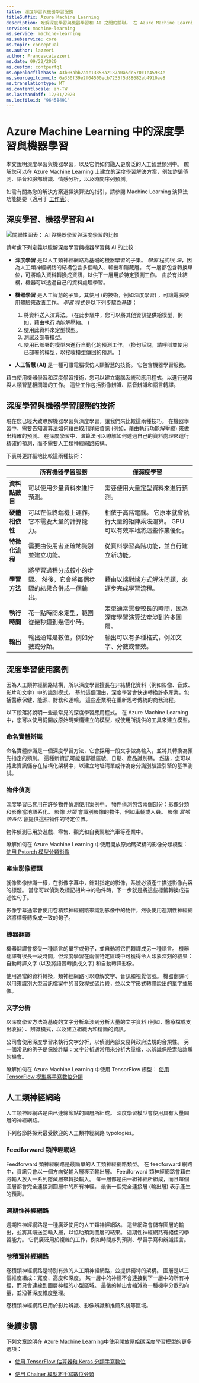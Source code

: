 ```yaml
---
title: 深度學習與機器學習服務
titleSuffix: Azure Machine Learning
description: 瞭解深度學習與機器學習和 AI 之間的關聯。 在 Azure Machine Learning 中，請使用深度學習模型來偵測詐騙、偵測物件，以及執行其他功能。
services: machine-learning
ms.service: machine-learning
ms.subservice: core
ms.topic: conceptual
ms.author: lazzeri
author: FrancescaLazzeri
ms.date: 09/22/2020
ms.custom: contperfq1
ms.openlocfilehash: 43b03abb2aac13358a2187a0a5dc570c1e45934e
ms.sourcegitcommit: 6a350f39e2f04500ecb7235f5d88682eb4910ae8
ms.translationtype: MT
ms.contentlocale: zh-TW
ms.lasthandoff: 12/01/2020
ms.locfileid: "96458491"
---
```

# <a name="deep-learning-vs-machine-learning-in-azure-machine-learning"></a>Azure Machine Learning 中的深度學習與機器學習

本文說明深度學習與機器學習，以及它們如何融入更廣泛的人工智慧類別中。 瞭解您可以在 Azure Machine Learning 上建立的深度學習解決方案，例如詐騙偵測、語音和臉部辨識、情感分析，以及時間序列預測。

如需有關為您的解決方案選擇演算法的指引，請參閱 Machine Learning 演算法功能提要（適用于 [工作表](./algorithm-cheat-sheet.md?WT.mc_id=docs-article-lazzeri)）。

## <a name="deep-learning-machine-learning-and-ai"></a>深度學習、機器學習和 AI

![關聯性圖表： AI 與機器學習與深度學習的比較](./media/concept-deep-learning-vs-machine-learning/ai-vs-machine-learning-vs-deep-learning.png)

請考慮下列定義以瞭解深度學習與機器學習與 AI 的比較：

- **深度學習** 是以人工類神經網路為基礎的機器學習的子集。 _學習_ 程式很 _深_，因為人工類神經網路的結構包含多個輸入、輸出和隱藏層。 每一層都包含轉換單位，可將輸入資料轉換成資訊，以供下一層用於特定預測工作。 由於有此結構，機器可以透過自己的資料處理學習。

- **機器學習** 是人工智慧的子集，其使用 (的技術，例如深度學習) ，可讓電腦使用體驗來改善工作。 _學習_ 程式是以下列步驟為基礎：

   1. 將資料送入演算法。  (在此步驟中，您可以將其他資訊提供給模型，例如，藉由執行功能解壓縮。 ) 
   1. 使用此資料來定型模型。
   1. 測試及部署模型。
   1. 使用已部署的模型來進行自動化的預測工作。  (換句話說，請呼叫並使用已部署的模型，以接收模型傳回的預測。 ) 

- **人工智慧 (AI)** 是一種可讓電腦模仿人類智慧的技術。 它包含機器學習服務。 
 
藉由使用機器學習和深度學習技術，您可以建立電腦系統和應用程式，以進行通常與人類智慧相關聯的工作。 這些工作包括影像辨識、語音辨識和語言轉譯。

## <a name="techniques-of-deep-learning-vs-machine-learning"></a>深度學習與機器學習服務的技術 

現在您已經大致瞭解機器學習與深度學習，讓我們來比較這兩種技巧。 在機器學習中，需要告知演算法如何藉由取用詳細資訊 (例如，藉由執行功能解壓縮) 來做出精確的預測。 在深度學習中，演算法可以瞭解如何透過自己的資料處理來進行精確的預測，而不需要人工類神經網路結構。

下表將更詳細地比較這兩種技術：

| |所有機器學習服務 |僅深度學習|
|---|---|---|
|  **資料點數目** | 可以使用少量資料來進行預測。 | 需要使用大量定型資料來進行預測。 |
|  **硬體相依性** | 可以在低終端機上運作。 它不需要大量的計算能力。 | 相依于高階電腦。 它原本就會執行大量的矩陣乘法運算。 GPU 可以有效率地將這些作業優化。 |
|  **特徵化流程** | 需要由使用者正確地識別並建立功能。 | 從資料學習高階功能，並自行建立新功能。 |
|  **學習方法** | 將學習過程分成較小的步驟。 然後，它會將每個步驟的結果合併成一個輸出。 | 藉由以端對端方式解決問題，來逐步完成學習流程。 |
|  **執行時間** | 花一點時間來定型，範圍從幾秒鐘到幾個小時。 | 定型通常需要較長的時間，因為深度學習演算法牽涉到許多圖層。 |
|  **輸出** | 輸出通常是數值，例如分數或分類。 | 輸出可以有多種格式，例如文字、分數或音效。 |

## <a name="deep-learning-use-cases"></a>深度學習使用案例

因為人工類神經網路結構，所以深度學習擅長在非結構化資料（例如影像、音效、影片和文字）中的識別模式。 基於這個理由，深度學習會快速轉換許多產業，包括醫療保健、能源、財務和運輸。 這些產業現在重新思考傳統的商務流程。 

以下段落將說明一些最常見的深度學習應用程式。 在 Azure Machine Learning 中，您可以使用從開放原始碼架構建立的模型，或使用所提供的工具來建立模型。

### <a name="named-entity-recognition"></a>命名實體辨識

命名實體辨識是一個深度學習方法，它會採用一段文字做為輸入，並將其轉換為預先指定的類別。 這種新資訊可能是郵遞區號、日期、產品識別碼。 然後，您可以將此資訊儲存在結構化架構中，以建立地址清單或作為身分識別驗證引擎的基準測試。

### <a name="object-detection"></a>物件偵測

深度學習已套用在許多物件偵測使用案例中。 物件偵測包含兩個部分：影像分類和影像當地語系化。 影像 _分類_ 會識別影像的物件，例如車輛或人員。 影像 _當地語系化_ 會提供這些物件的特定位置。 

物件偵測已用於遊戲、零售、觀光和自我駕駛汽車等產業中。

瞭解如何在 Azure Machine Learning 中使用開放原始碼架構的影像分類模型： [使用 Pytorch 模型分類影像](./how-to-train-pytorch.md?WT.mc_id=docs-article-lazzeri)

### <a name="image-caption-generation"></a>產生影像標題

就像影像辨識一樣，在影像字幕中，針對指定的影像，系統必須產生描述影像內容的標題。 當您可以偵測及標記相片中的物件時，下一步就是將這些標籤轉換成描述性句子。 

影像字幕通常會使用卷積類神經網路來識別影像中的物件，然後使用週期性神經網路將標籤轉換成一致的句子。

### <a name="machine-translation"></a>機器翻譯

機器翻譯會接受一種語言的單字或句子，並自動將它們轉譯成另一種語言。 機器翻譯有很長一段時間，但深度學習在兩個特定區域中可獲得令人印象深刻的結果：自動轉譯文字 (以及將語音轉換成文字) 和自動轉譯影像。

使用適當的資料轉換，類神經網路可以瞭解文字、音訊和視覺信號。 機器翻譯可以用來識別大型音訊檔案中的音效程式碼片段，並以文字形式轉譯說出的單字或影像。

### <a name="text-analytics"></a>文字分析

以深度學習方法為基礎的文字分析牽涉到分析大量的文字資料 (例如，醫療檔或支出收據) 、辨識模式，以及建立組織內和精簡的資訊。

公司會使用深度學習來執行文字分析，以偵測內部交易與政府法規的合規性。 另一個常見的例子是保險詐騙：文字分析通常用來分析大量檔，以辨識保險索賠詐騙的機會。 

瞭解如何在 Azure Machine Learning 中使用 TensorFlow 模型： [使用 TensorFlow 模型將手寫數位分類](./how-to-train-tensorflow.md?WT.mc_id=docs-article-lazzeri)

## <a name="artificial-neural-networks"></a>人工類神經網路

人工類神經網路是由已連線節點的圖層所組成。 深度學習模型會使用具有大量圖層的神經網路。 

下列各節將探索最受歡迎的人工類神經網路 typologies。

### <a name="feedforward-neural-network"></a>Feedforward 類神經網路

Feedforward 類神經網路是最簡單的人工類神經網路類型。 在 feedforward 網路中，資訊只會以一個方向從輸入層移至輸出層。 Feedforward 類神經網路會藉由將輸入放入一系列隱藏層來轉換輸入。 每一層都是由一組神經所組成，而且每個圖層都會完全連接到圖層中的所有神經。 最後一個完全連接層 (輸出層) 表示產生的預測。

### <a name="recurrent-neural-network"></a>週期性神經網路

週期性神經網路是一種廣泛使用的人工類神經網路。 這些網路會儲存圖層的輸出，並將其饋送回輸入層，以協助預測圖層的結果。 週期性神經網路有絕佳的學習能力。 它們廣泛用於複雜的工作，例如時間序列預測、學習手寫和辨識語言。

### <a name="convolutional-neural-networks"></a>卷積類神經網路

卷積類神經網路是特別有效的人工類神經網路，並提供獨特的架構。 圖層是以三個維度組成：寬度、高度和深度。 某一層中的神經不會連接到下一層中的所有神經，而只會連線到圖層神經的小型區域。 最後的輸出會縮減為一種機率分數的向量，並沿著深度維度整理。 

卷積類神經網路已用於影片辨識、影像辨識和推薦系統等區域。

## <a name="next-steps"></a>後續步驟

下列文章說明在 [Azure Machine Learning](./index.yml?WT.mc_id=docs-article-lazzeri)中使用開放原始碼深度學習模型的更多選項：

- [使用 TensorFlow 估算器和 Keras 分類手寫數位](./how-to-train-keras.md?WT.mc_id=docs-article-lazzeri)

- [使用 Chainer 模型將手寫數位分類](./how-to-set-up-training-targets.md)